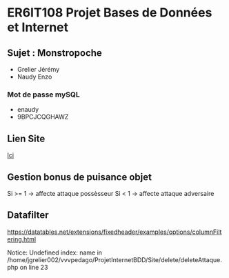 
# ER6IT108 Projet Bases de Données et Internet

## Sujet : Monstropoche

- Grelier Jérémy
- Naudy Enzo

### Mot de passe mySQL

- enaudy
- 9BPCJCQGHAWZ

## Lien Site

<a href='https://jgrelier002.vvvpedago.enseirb-matmeca.fr/ProjetInternetBDD/Site'>Ici</a>

## Gestion bonus de puisance objet

Si >= 1 -> affecte attaque possèsseur
Si < 1 -> affecte attaque adversaire

## Datafilter

https://datatables.net/extensions/fixedheader/examples/options/columnFiltering.html

Notice: Undefined index: name in /home/jgrelier002/vvvpedago/ProjetInternetBDD/Site/delete/deleteAttaque.php on line 23